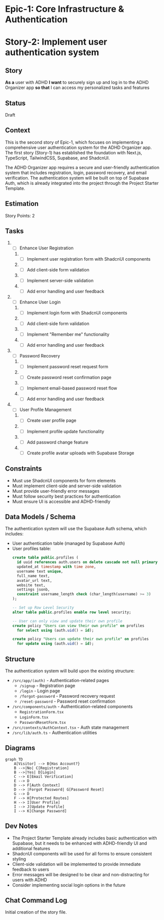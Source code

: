 # Epic-1: Core Infrastructure & Authentication
# Story-2: Implement user authentication system

## Story

**As a** user with ADHD
**I want** to securely sign up and log in to the ADHD Organizer app
**so that** I can access my personalized tasks and features

## Status

Draft

## Context

This is the second story of Epic-1, which focuses on implementing a comprehensive user authentication system for the ADHD Organizer app. The first story (Story-1) has established the foundation with Next.js, TypeScript, TailwindCSS, Supabase, and ShadcnUI.

The ADHD Organizer app requires a secure and user-friendly authentication system that includes registration, login, password recovery, and email verification. The authentication system will be built on top of Supabase Auth, which is already integrated into the project through the Project Starter Template.

## Estimation

Story Points: 2

## Tasks

1. - [ ] Enhance User Registration
   1. - [ ] Implement user registration form with ShadcnUI components
   2. - [ ] Add client-side form validation
   3. - [ ] Implement server-side validation
   4. - [ ] Add error handling and user feedback

2. - [ ] Enhance User Login
   1. - [ ] Implement login form with ShadcnUI components
   2. - [ ] Add client-side form validation
   3. - [ ] Implement "Remember me" functionality
   4. - [ ] Add error handling and user feedback

3. - [ ] Password Recovery
   1. - [ ] Implement password reset request form
   2. - [ ] Create password reset confirmation page
   3. - [ ] Implement email-based password reset flow
   4. - [ ] Add error handling and user feedback

4. - [ ] User Profile Management
   1. - [ ] Create user profile page
   2. - [ ] Implement profile update functionality
   3. - [ ] Add password change feature
   4. - [ ] Create profile avatar uploads with Supabase Storage

## Constraints

- Must use ShadcnUI components for form elements
- Must implement client-side and server-side validation
- Must provide user-friendly error messages
- Must follow security best practices for authentication
- Must ensure UI is accessible and ADHD-friendly

## Data Models / Schema

The authentication system will use the Supabase Auth schema, which includes:

- User authentication table (managed by Supabase Auth)
- User profiles table:
  ```sql
  create table public.profiles (
    id uuid references auth.users on delete cascade not null primary key,
    updated_at timestamp with time zone,
    username text unique,
    full_name text,
    avatar_url text,
    website text,
    settings jsonb,
    constraint username_length check (char_length(username) >= 3)
  );
  
  -- Set up Row Level Security
  alter table public.profiles enable row level security;
  
  -- User can only view and update their own profile
  create policy "Users can view their own profile" on profiles
    for select using (auth.uid() = id);
  
  create policy "Users can update their own profile" on profiles
    for update using (auth.uid() = id);
  ```

## Structure

The authentication system will build upon the existing structure:

- `/src/app/(auth)` - Authentication-related pages
  - `/signup` - Registration page
  - `/login` - Login page
  - `/forgot-password` - Password recovery request
  - `/reset-password` - Password reset confirmation
- `/src/components/auth` - Authentication-related components
  - `RegistrationForm.tsx`
  - `LoginForm.tsx`
  - `PasswordResetForm.tsx`
- `/src/contexts/AuthContext.tsx` - Auth state management
- `/src/lib/auth.ts` - Authentication utilities

## Diagrams

```mermaid
graph TD
    A[Visitor] --> B{Has Account?}
    B -->|No| C[Registration]
    B -->|Yes| D[Login]
    C --> E[Email Verification]
    E --> D
    D --> F[Auth Context]
    D --> |Forgot Password| G[Password Reset]
    G --> D
    F --> H[Protected Routes]
    H --> I[User Profile]
    I --> J[Update Profile]
    I --> K[Change Password]
```

## Dev Notes

- The Project Starter Template already includes basic authentication with Supabase, but it needs to be enhanced with ADHD-friendly UI and additional features
- ShadcnUI components will be used for all forms to ensure consistent styling
- Client-side validation will be implemented to provide immediate feedback to users
- Error messages will be designed to be clear and non-distracting for users with ADHD
- Consider implementing social login options in the future

## Chat Command Log

Initial creation of the story file.
